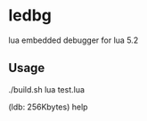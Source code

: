 ledbg
=====

lua embedded debugger for lua 5.2

Usage
-----
./build.sh
lua test.lua

(ldb:    256Kbytes) help
